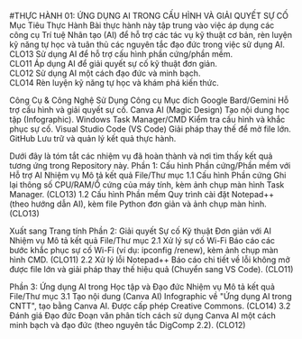 #THỰC HÀNH 01: ỨNG DỤNG AI TRONG CẤU HÌNH VÀ GIẢI QUYẾT SỰ CỐ 
Mục Tiêu Thực Hành
Bài thực hành này tập trung vào việc áp dụng các công cụ Trí tuệ Nhân tạo (AI) để hỗ trợ các tác vụ kỹ thuật cơ bản, rèn luyện kỹ năng tự học và tuân thủ các nguyên tắc đạo đức trong việc sử dụng AI.
CLO13	Sử dụng AI để hỗ trợ cấu hình phần cứng/phần mềm.	
CLO11	Áp dụng AI để giải quyết sự cố kỹ thuật đơn giản.	
CLO12	Sử dụng AI một cách đạo đức và minh bạch.	
CLO14	Rèn luyện kỹ năng tự học và khám phá kiến thức.	

Công Cụ & Công Nghệ Sử Dụng
Công cụ	Mục đích
Google Bard/Gemini	Hỗ trợ cấu hình và giải quyết sự cố.
Canva AI (Magic Design)	Tạo nội dung học tập (Infographic).
Windows Task Manager/CMD	Kiểm tra cấu hình và khắc phục sự cố.
Visual Studio Code (VS Code)	Giải pháp thay thế để mở file lớn.
GitHub	Lưu trữ và quản lý kết quả thực hành.

Dưới đây là tóm tắt các nhiệm vụ đã hoàn thành và nơi tìm thấy kết quả tương ứng trong Repository này.
Phần 1: Cấu hình Phần cứng/Phần mềm với Hỗ trợ AI
Nhiệm vụ	Mô tả kết quả	File/Thư mục
1.1 Cấu hình Phần cứng	Ghi lại thông số CPU/RAM/Ổ cứng của máy tính, kèm ảnh chụp màn hình Task Manager. (CLO13)
1.2 Cấu hình Phần mềm	Quy trình cài đặt Notepad++ (theo hướng dẫn AI), kèm file Python đơn giản và ảnh chụp màn hình. (CLO13)

Xuất sang Trang tính
Phần 2: Giải quyết Sự cố Kỹ thuật Đơn giản với AI
Nhiệm vụ	Mô tả kết quả	File/Thư mục
2.1 Xử lý sự cố Wi-Fi	Báo cáo các bước khắc phục sự cố Wi-Fi (ví dụ: ipconfig /renew), kèm ảnh chụp màn hình CMD. (CLO11)
2.2 Xử lý lỗi Notepad++	Báo cáo chi tiết về lỗi không mở được file lớn và giải pháp thay thế hiệu quả (Chuyển sang VS Code). (CLO11)

Phần 3: Ứng dụng AI trong Học tập và Đạo đức
Nhiệm vụ	Mô tả kết quả	File/Thư mục
3.1 Tạo nội dung (Canva AI)	Infographic về "Ứng dụng AI trong CNTT", tạo bằng Canva AI. Được cấp phép Creative Commons. (CLO14)	
3.2 Đánh giá Đạo đức	Đoạn văn phân tích cách sử dụng Canva AI một cách minh bạch và đạo đức (theo nguyên tắc DigComp 2.2). (CLO12)	



